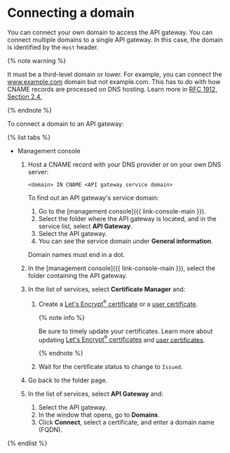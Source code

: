 # Connecting a domain

You can connect your own domain to access the API gateway. You can connect multiple domains to a single API gateway. In this case, the domain is identified by the `Host` header.

{% note warning %}

It must be a third-level domain or lower. For example, you can connect the www.example.com domain but not example.com. This has to do with how CNAME records are processed on DNS hosting. Learn more in [RFC 1912, Section 2.4.](https://www.ietf.org/rfc/rfc1912.txt)

{% endnote %}

To connect a domain to an API gateway:

{% list tabs %}

- Management console

   1. Host a CNAME record with your DNS provider or on your own DNS server:

      ```
      <domain> IN CNAME <API gateway service domain>
      ```

      To find out an API gateway's service domain:

      1. Go to the [management console]({{ link-console-main }}).
      1. Select the folder where the API gateway is located, and in the service list, select **API Gateway**.
      1. Select the API gateway.
      1. You can see the service domain under **General information**.

      Domain names must end in a dot.

   1. In the [management console]({{ link-console-main }}), select the folder containing the API gateway.

   1. In the list of services, select **Certificate Manager** and:

      1. Create a [Let's Encrypt<sup>®</sup> certificate](../../certificate-manager/operations/managed/cert-create.md) or a [user certificate](../../certificate-manager/operations/import/cert-create.md).

         {% note info %}

         Be sure to timely update your certificates. Learn more about updating [Let's Encrypt<sup>®</sup> certificates](../../certificate-manager/operations/managed/cert-update.md) and [user certificates](../../certificate-manager/operations/import/cert-update.md).

         {% endnote %}

      1. Wait for the certificate status to change to `Issued`.

   1. Go back to the folder page.

   1. In the list of services, select **API Gateway** and:

      1. Select the API gateway.
      1. In the window that opens, go to **Domains**.
      1. Click **Connect**, select a certificate, and enter a domain name (FQDN).

{% endlist %}
